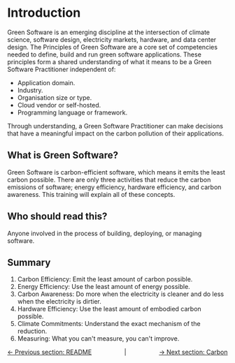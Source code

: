 # Introduction
Green Software is an emerging discipline at the intersection of climate science, software design, electricity markets, hardware, and data center design. The Principles of Green Software are a core set of competencies needed to define, build and run green software applications. These principles form a shared understanding of what it means to be a Green Software Practitioner independent of:

- Application domain.
- Industry.
- Organisation size or type.
- Cloud vendor or self-hosted.
- Programming language or framework.

Through understanding, a Green Software Practitioner can make decisions that have a meaningful impact on the carbon pollution of their applications.

## What is Green Software?
Green Software is carbon-efficient software, which means it emits the least carbon possible. There are only three activities that reduce the carbon emissions of software; energy efficiency, hardware efficiency, and carbon awareness. This training will explain all of these concepts.

## Who should read this? 
Anyone involved in the process of building, deploying, or managing software.

## Summary
1. Carbon Efficiency: Emit the least amount of carbon possible.
2. Energy Efficiency: Use the least amount of energy possible.
3. Carbon Awareness: Do more when the electricity is cleaner and do less when the electricity is dirtier.
4. Hardware Efficiency: Use the least amount of embodied carbon possible.
5. Climate Commitments: Understand the exact mechanism of the reduction.
6. Measuring: What you can't measure, you can't improve.

<div style="display: flex; flex-direction: row; justify-content: space-between">
  <a href="../README.md">← Previous section: README</a>
  <span> | </span>
  <a href="./carbon.md">→ Next section: Carbon</a>
</div>
